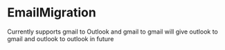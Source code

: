 # EmailMigration
Currently supports gmail to Outlook and gmail to gmail will give outlook to gmail and outlook to outlook in future
